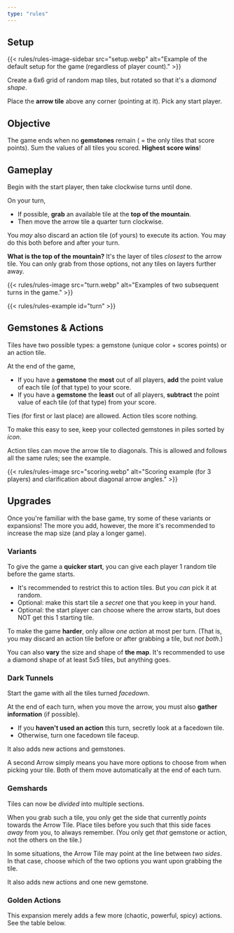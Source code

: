```yaml
---
type: "rules"
---
```


## Setup

{{< rules/rules-image-sidebar src="setup.webp" alt="Example of the default setup for the game (regardless of player count)." >}}

Create a 6x6 grid of random map tiles, but rotated so that it's a _diamond shape_. 

Place the **arrow tile** above any corner (pointing at it). Pick any start player.



## Objective

The game ends when no **gemstones** remain ( = the only tiles that score points). Sum the values of all tiles you scored. **Highest score wins**!


## Gameplay

Begin with the start player, then take clockwise turns until done.

On your turn, 
* If possible, **grab** an available tile at the **top of the mountain**.
* Then move the arrow tile a quarter turn clockwise.

You _may_ also discard an action tile (of yours) to execute its action. You may do this both before and after your turn.

**What is the top of the mountain?** It's the layer of tiles _closest_ to the arrow tile. You can only grab from those options, not any tiles on layers further away.

<!--- 
**What if the board splits?** You collect all tiles from the _smaller group_! => @TODO: Might just ignore this altogether, why would a split be disastrous for gameplay?
--->

{{< rules/rules-image src="turn.webp" alt="Examples of two subsequent turns in the game." >}}

{{< rules/rules-example id="turn" >}}


## Gemstones & Actions

Tiles have two possible types: a gemstone (unique color + scores points) or an action tile.

At the end of the game, 
* If you have a **gemstone** the **most** out of all players, **add** the point value of each tile (of that type) to your score.
* If you have a **gemstone** the **least** out of all players, **subtract** the point value of each tile (of that type) from your score.

Ties (for first or last place) are allowed. Action tiles score nothing.

To make this easy to see, keep your collected gemstones in piles sorted by _icon_.

<div data-rulebook-table="base"></div>

Action tiles can move the arrow tile to diagonals. This is allowed and follows all the same rules; see the example.

{{< rules/rules-image src="scoring.webp" alt="Scoring example (for 3 players) and clarification about diagonal arrow angles." >}}


## Upgrades

Once you're familiar with the base game, try some of these variants or expansions! The more you add, however, the more it's recommended to increase the map size (and play a longer game).

### Variants

To give the game a **quicker start**, you can give each player 1 random tile before the game starts.
* It's recommended to restrict this to action tiles. But you _can_ pick it at random.
* Optional: make this start tile a _secret_ one that you keep in your hand.
* Optional: the start player can choose where the arrow starts, but does NOT get this 1 starting tile.

To make the game **harder**, only allow _one action_ at most per turn. (That is, you may discard an action tile before or after grabbing a tile, but _not both_.)

You can also **vary** the size and shape of **the map**. It's recommended to use a diamond shape of at least 5x5 tiles, but anything goes.


### Dark Tunnels

Start the game with all the tiles turned _facedown_.

At the end of each turn, when you move the arrow, you must also **gather information** (if possible).
* If you **haven't used an action** this turn, secretly look at a facedown tile.
* Otherwise, turn one facedown tile faceup.

It also adds new actions and gemstones.

<div data-rulebook-table="darkTunnels"></div>

A second Arrow simply means you have more options to choose from when picking your tile. Both of them move automatically at the end of each turn.


### Gemshards

Tiles can now be _divided_ into multiple sections.

When you grab such a tile, you only get the side that currently _points_ towards the Arrow Tile. Place tiles before you such that this side faces _away_ from you, to always remember. (You only get _that_ gemstone or action, not the others on the tile.)

In some situations, the Arrow Tile may point at the line between _two sides_. In that case, choose which of the two options you want upon grabbing the tile.

It also adds new actions and one new gemstone.

<div data-rulebook-table="gemShards"></div>

### Golden Actions

This expansion merely adds a few more (chaotic, powerful, spicy) actions. See the table below.

<div data-rulebook-table="goldenActions"></div>

<!--- 
The possible actions are ...
* **Move the Arrow** (most common): move the Arrow tile to any of the eight positions. (North, East, South, West, and in-between)
* **Arrow Lock**: Turn the arrow facedown. It doesn't move automatically anymore at the end of your turn. This is undone when the _next_ Arrow Lock is played.
* **Swap**: Swap 2 tiles on the board. You may also swap with an empty space, essentially _moving_ a tile, as long as the board stays connected.
* **Double**: Grab 1 more tile this turn.
* **Steal**: Steal a collected tile from another player.

It also adds new actions:
* **Lightbulb**: pick a row of tiles and _reveal_ all of them.
* **Bomb**: remove a 2x2 cluster of tiles from the board, without collecting them. The next player must skip their turn to refill this hole from the deck. 
* **Second Arrow**: add or remove the second Arrow Tile.
* **Ransack**: Flip a _faceup_ tile facedown. Then collect an adjacent tile and end your turn.

It also adds two new gemstones: 
* **Trash**: Each trash icon is worth -2 point and can't be discarded or removed in any way.
* **Multiplier**: Add this to a gemstone pile to multiply its score at the end. Once done, however, you may never grab another tile with that icon again.


It also adds new actions:
* **Rotate Grabbed**: rotate a tile you've already grabbed. (To make another side point up and be true.)
* **Rotate Board**: rotate a tile on the board
* **Teleport Arrow**: move the arrow to any location.

It also adds a new gemstone: 
* **Wildcard**: immediately decide to which gemstone pile of yours you want to add it. It becomes that type. You **can't** grab a wildcard if you have no regular gemstones yet.


@TODO: Table of what is added.

* **Flashlight**: 
* **Rumble**: Move 2 tiles to empty spaces in the mountain (still within the original grid).


--->
